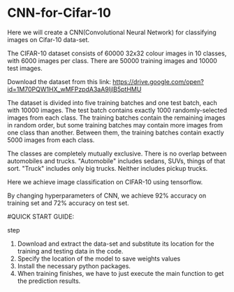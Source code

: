 # CNN-for-Cifar-10
Here we will create a CNN(Convolutional Neural Network) for classifying images on Cifar-10 data-set.

The CIFAR-10 dataset consists of 60000 32x32 colour images in 10 classes, with 6000 images per class. There are 50000 training images and 10000 test images. 

Download the dataset from this link:
https://drive.google.com/open?id=1M70PQW1HX_wMFPzpdA3aA9IjlB5ptHMU

The dataset is divided into five training batches and one test batch, each with 10000 images. The test batch contains exactly 1000 randomly-selected images from each class. The training batches contain the remaining images in random order, but some training batches may contain more images from one class than another. Between them, the training batches contain exactly 5000 images from each class. 

The classes are completely mutually exclusive. There is no overlap between automobiles and trucks. "Automobile" includes sedans, SUVs, things of that sort. "Truck" includes only big trucks. Neither includes pickup trucks.

Here we achieve image classification on CIFAR-10 using tensorflow.

By changing hyperparameters of CNN, we achieve 92% accuracy on training set and 72% accuracy on test set.

#QUICK START GUIDE:

step 
1. Download and extract the data-set and substitute its location for the training and testing data in the code. 
2. Specify the location of the model to save weights values
3. Install the necessary python packages.
4. When training finishes, we have to just execute the main function to get the prediction results. 

